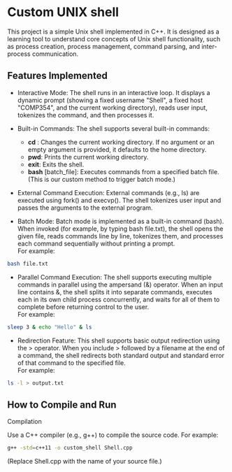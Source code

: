 # Custom UNIX shell
This project is a simple Unix shell implemented in C++. It is designed as a learning tool to understand core concepts of Unix shell functionality, such as process creation, process management, command parsing, and inter-process communication.
## Features Implemented

- Interactive Mode:
  The shell runs in an interactive loop. It displays a dynamic prompt (showing a fixed username "Shell", a fixed host "COMP354", and the current working directory), reads user input, tokenizes the command, and then processes it.
    
 - Built-in Commands:
    The shell supports several built-in commands:
    - **cd** : Changes the current working directory. If no argument or an empty argument is provided, it defaults to the home directory.
    - **pwd**: Prints the current working directory.
    - **exit**: Exits the shell.
    - **bash** [batch_file]: Executes commands from a specified batch file. (This is our custom method to trigger batch mode.)

  - External Command Execution:
    External commands (e.g., ls) are executed using fork() and execvp(). The shell tokenizes user input and passes the arguments to the external program.

  - Batch Mode:
    Batch mode is implemented as a built-in command (bash). When invoked (for example, by typing bash file.txt), the shell opens the given file, reads commands line by line, tokenizes them, and processes each command sequentially without printing a prompt.\
    For example:
    
```bash
bash file.txt
```
  - Parallel Command Execution:
    The shell supports executing multiple commands in parallel using the ampersand (&) operator. When an input line contains &, the shell splits it into separate commands, executes each in its own child process concurrently, and waits for all of them to complete before returning control to the user.\
    For example:
```bash
sleep 3 & echo "Hello" & ls
```

  - Redirection Feature:
    This shell supports basic output redirection using the > operator. When you include > followed by a filename at the end of a command, the shell redirects both standard output and standard error of that command to the specified file.\
    For example:
```bash
ls -l > output.txt
```

## How to Compile and Run
Compilation

Use a C++ compiler (e.g., g++) to compile the source code. For example:

```bash
g++ -std=c++11 -o custom_shell Shell.cpp
```


(Replace Shell.cpp with the name of your source file.)
